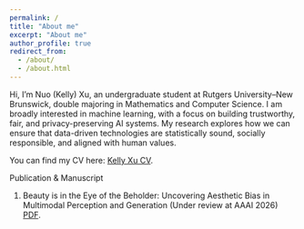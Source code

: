 ```yaml
---
permalink: /
title: "About me"
excerpt: "About me"
author_profile: true
redirect_from: 
  - /about/
  - /about.html
---
```


Hi, I’m Nuo (Kelly) Xu, an undergraduate student at Rutgers University–New Brunswick, double majoring in Mathematics and Computer Science. I am broadly interested in machine learning, with a focus on building trustworthy, fair, and privacy-preserving AI systems. My research explores how we can ensure that data-driven technologies are statistically sound, socially responsible, and aligned with human values.

You can find my CV here: [Kelly Xu CV](../assets/Kelly_Xu_CV.pdf).

Publication & Manuscript
1. Beauty is in the Eye of the Beholder: Uncovering Aesthetic Bias in Multimodal Perception and Generation (Under review at AAAI 2026) [PDF](../assets/Beauty_is_in_the_Eye_of_.pdf).
